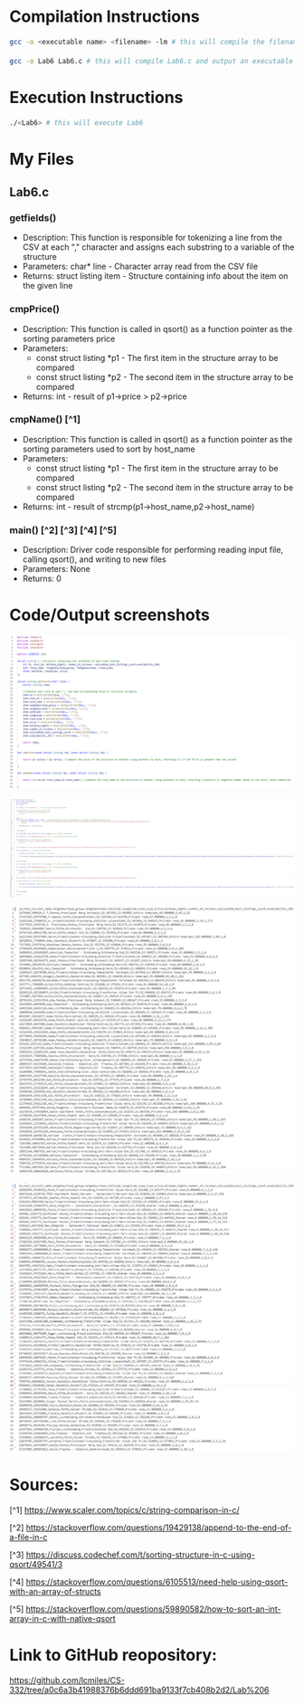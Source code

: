 # Compilation Instructions

```bash
gcc -o <executable name> <filename> -lm # this will compile the filename and return an executable with the executable name

gcc -o Lab6 Lab6.c # this will compile Lab6.c and output an executable called Lab6
```

# Execution Instructions

```bash
./<Lab6> # this will execute Lab6
```

# My Files

## Lab6.c

### getfields()

* Description: This function is responsible for tokenizing a line from the CSV at each "," character and assigns each substring to a variable of the structure
* Parameters: char* line - Character array read from the CSV file
* Returns: struct listing item - Structure containing info about the item on the given line

### cmpPrice()

* Description: This function is called in qsort() as a function pointer as the sorting parameters price
* Parameters: 
    * const struct listing *p1 - The first item in the structure array to be compared
    * const struct listing *p2 - The second item in the structure array to be compared
* Returns: int - result of p1->price > p2->price

### cmpName() [^1]

* Description: This function is called in qsort() as a function pointer as the sorting parameters used to sort by host_name
* Parameters: 
    * const struct listing *p1 - The first item in the structure array to be compared
    * const struct listing *p2 - The second item in the structure array to be compared
* Returns: int - result of strcmp(p1->host_name,p2->host_name)


### main() [^2] [^3] [^4] [^5]

* Description: Driver code responsible for performing reading input file, calling qsort(), and writing to new files
* Parameters: None
* Returns: 0

# Code/Output screenshots

![alt text](https://github.com/lcmiles/CS-332/blob/main/Lab%206/Screenshot%202024-02-15%20141802.png?raw=true)

![alt text](https://github.com/lcmiles/CS-332/blob/main/Lab%206/Screenshot%202024-02-15%20141830.png?raw=true)

![alt text](https://github.com/lcmiles/CS-332/blob/main/Lab%206/Screenshot%202024-02-15%20141741.png?raw=true)

![alt text](https://github.com/lcmiles/CS-332/blob/main/Lab%206/Screenshot%202024-02-15%20141713.png?raw=true)

# Sources:

[^1] https://www.scaler.com/topics/c/string-comparison-in-c/

[^2] https://stackoverflow.com/questions/19429138/append-to-the-end-of-a-file-in-c

[^3] https://discuss.codechef.com/t/sorting-structure-in-c-using-qsort/49541/3

[^4] https://stackoverflow.com/questions/6105513/need-help-using-qsort-with-an-array-of-structs

[^5] https://stackoverflow.com/questions/59890582/how-to-sort-an-int-array-in-c-with-native-qsort

# Link to GitHub reopository:

https://github.com/lcmiles/CS-332/tree/a0c6a3b41988376b6ddd691ba9133f7cb408b2d2/Lab%206
